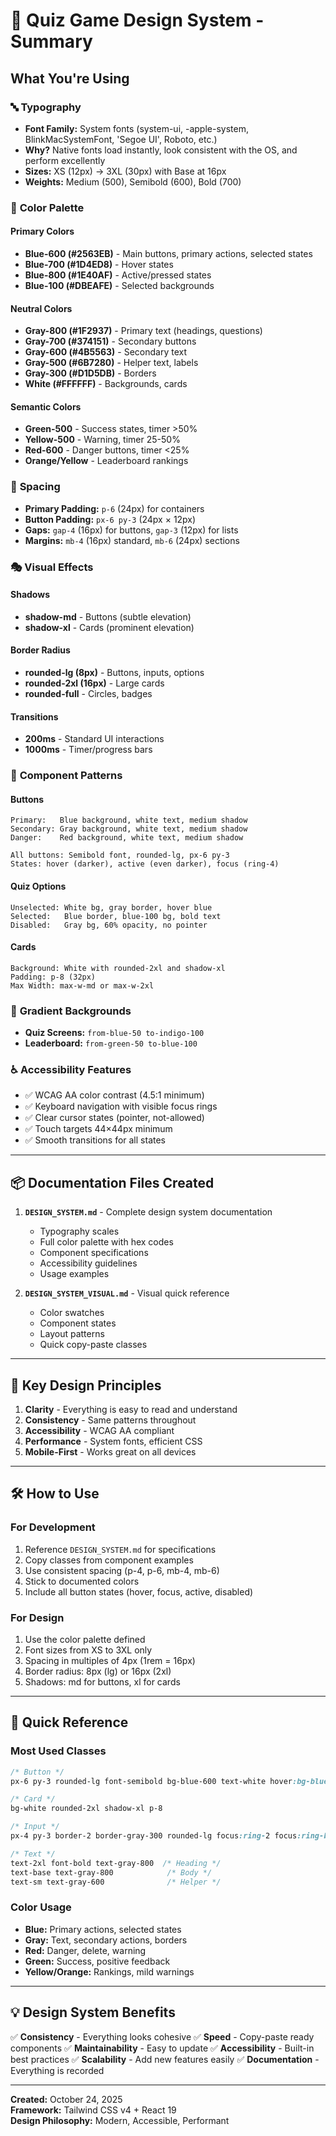 # 🎨 Quiz Game Design System - Summary

## What You're Using

### 🔤 **Typography**
- **Font Family:** System fonts (system-ui, -apple-system, BlinkMacSystemFont, 'Segoe UI', Roboto, etc.)
- **Why?** Native fonts load instantly, look consistent with the OS, and perform excellently
- **Sizes:** XS (12px) → 3XL (30px) with Base at 16px
- **Weights:** Medium (500), Semibold (600), Bold (700)

### 🎨 **Color Palette**

#### Primary Colors
- **Blue-600 (#2563EB)** - Main buttons, primary actions, selected states
- **Blue-700 (#1D4ED8)** - Hover states
- **Blue-800 (#1E40AF)** - Active/pressed states
- **Blue-100 (#DBEAFE)** - Selected backgrounds

#### Neutral Colors
- **Gray-800 (#1F2937)** - Primary text (headings, questions)
- **Gray-700 (#374151)** - Secondary buttons
- **Gray-600 (#4B5563)** - Secondary text
- **Gray-500 (#6B7280)** - Helper text, labels
- **Gray-300 (#D1D5DB)** - Borders
- **White (#FFFFFF)** - Backgrounds, cards

#### Semantic Colors
- **Green-500** - Success states, timer >50%
- **Yellow-500** - Warning, timer 25-50%
- **Red-600** - Danger buttons, timer <25%
- **Orange/Yellow** - Leaderboard rankings

### 📏 **Spacing**
- **Primary Padding:** `p-6` (24px) for containers
- **Button Padding:** `px-6 py-3` (24px × 12px)
- **Gaps:** `gap-4` (16px) for buttons, `gap-3` (12px) for lists
- **Margins:** `mb-4` (16px) standard, `mb-6` (24px) sections

### 🎭 **Visual Effects**

#### Shadows
- **shadow-md** - Buttons (subtle elevation)
- **shadow-xl** - Cards (prominent elevation)

#### Border Radius
- **rounded-lg (8px)** - Buttons, inputs, options
- **rounded-2xl (16px)** - Large cards
- **rounded-full** - Circles, badges

#### Transitions
- **200ms** - Standard UI interactions
- **1000ms** - Timer/progress bars

### 🎯 **Component Patterns**

#### Buttons
```
Primary:   Blue background, white text, medium shadow
Secondary: Gray background, white text, medium shadow  
Danger:    Red background, white text, medium shadow

All buttons: Semibold font, rounded-lg, px-6 py-3
States: hover (darker), active (even darker), focus (ring-4)
```

#### Quiz Options
```
Unselected: White bg, gray border, hover blue
Selected:   Blue border, blue-100 bg, bold text
Disabled:   Gray bg, 60% opacity, no pointer
```

#### Cards
```
Background: White with rounded-2xl and shadow-xl
Padding: p-8 (32px)
Max Width: max-w-md or max-w-2xl
```

### 🎨 **Gradient Backgrounds**
- **Quiz Screens:** `from-blue-50 to-indigo-100`
- **Leaderboard:** `from-green-50 to-blue-100`

### ♿ **Accessibility Features**
- ✅ WCAG AA color contrast (4.5:1 minimum)
- ✅ Keyboard navigation with visible focus rings
- ✅ Clear cursor states (pointer, not-allowed)
- ✅ Touch targets 44×44px minimum
- ✅ Smooth transitions for all states

---

## 📦 Documentation Files Created

1. **`DESIGN_SYSTEM.md`** - Complete design system documentation
   - Typography scales
   - Full color palette with hex codes
   - Component specifications
   - Accessibility guidelines
   - Usage examples

2. **`DESIGN_SYSTEM_VISUAL.md`** - Visual quick reference
   - Color swatches
   - Component states
   - Layout patterns
   - Quick copy-paste classes

---

## 🎯 Key Design Principles

1. **Clarity** - Everything is easy to read and understand
2. **Consistency** - Same patterns throughout
3. **Accessibility** - WCAG AA compliant
4. **Performance** - System fonts, efficient CSS
5. **Mobile-First** - Works great on all devices

---

## 🛠️ How to Use

### For Development
1. Reference `DESIGN_SYSTEM.md` for specifications
2. Copy classes from component examples
3. Use consistent spacing (p-4, p-6, mb-4, mb-6)
4. Stick to documented colors
5. Include all button states (hover, focus, active, disabled)

### For Design
1. Use the color palette defined
2. Font sizes from XS to 3XL only
3. Spacing in multiples of 4px (1rem = 16px)
4. Border radius: 8px (lg) or 16px (2xl)
5. Shadows: md for buttons, xl for cards

---

## 🎨 Quick Reference

### Most Used Classes
```css
/* Button */
px-6 py-3 rounded-lg font-semibold bg-blue-600 text-white hover:bg-blue-700 shadow-md

/* Card */
bg-white rounded-2xl shadow-xl p-8

/* Input */
px-4 py-3 border-2 border-gray-300 rounded-lg focus:ring-2 focus:ring-blue-500

/* Text */
text-2xl font-bold text-gray-800  /* Heading */
text-base text-gray-800            /* Body */
text-sm text-gray-600              /* Helper */
```

### Color Usage
- **Blue:** Primary actions, selected states
- **Gray:** Text, secondary actions, borders
- **Red:** Danger, delete, warning
- **Green:** Success, positive feedback
- **Yellow/Orange:** Rankings, mild warnings

---

## 💡 Design System Benefits

✅ **Consistency** - Everything looks cohesive
✅ **Speed** - Copy-paste ready components
✅ **Maintainability** - Easy to update
✅ **Accessibility** - Built-in best practices
✅ **Scalability** - Add new features easily
✅ **Documentation** - Everything is recorded

---

**Created:** October 24, 2025  
**Framework:** Tailwind CSS v4 + React 19  
**Design Philosophy:** Modern, Accessible, Performant
